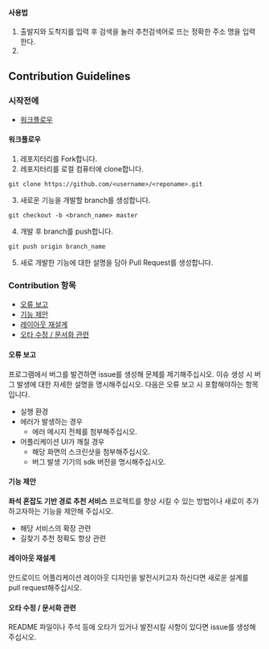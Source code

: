 #### 사용법
1. 출발지와 도착지를 입력 후 검색을 눌러 추천검색어로 뜨는 정확한 주소 명을 입력한다.
2.

## Contribution Guidelines
### 시작전에
* [워크플로우](#워크플로)

#### 워크플로우

1. 레포지터리를 Fork합니다.
2. 레포지터리를 로컬 컴퓨터에 clone합니다.
```
git clone https://github.com/<username>/<reponame>.git
```
3. 새로운 기능을 개발할 branch를 생성합니다.
```
git checkout -b <branch_name> master
```
4. 개발 후 branch를 push합니다.
```
git push origin branch_name
```
5. 새로 개발한 기능에 대한 설명을 담아 Pull Request를 생성합니다.

### Contribution 항목
* [오류 보고](#오류-보고)
* [기능 제안](#기능-제안)
* [레이아웃 재설계](#레이아웃)
* [오타 수정 / 문서화 관련](#오타-수정)


#### 오류 보고
프로그램에서 버그를 발견하면 issue를 생성해 문제를 제기해주십시오. 이슈 생성 시 버그 발생에 대한 자세한 설명을 명시해주십시오. 다음은 오류 보고 시 포함해야하는 항목입니다.
* 실행 환경
* 에러가 발생하는 경우
  * 에러 메시지 전체를 첨부해주십시오.
* 어플리케이션 UI가 깨질 경우
  * 해당 화면의 스크린샷을 첨부해주십시오.
  * 버그 발생 기기의 sdk 버전을 명시해주십시오.


#### 기능 제안
**좌석 혼잡도 기반 경로 추천 서비스** 프로젝트를 향상 시킬 수 있는 방법이나 새로이 추가하고자하는 기능을 제안해 주십시오.

* 해당 서비스의 확장 관련
* 길찾기 추천 정확도 향상 관련

#### 레이아웃 재설계
안드로이드 어플리케이션 레이아웃 디자인을 발전시키고자 하신다면 새로운 설계를 pull request해주십시오.

#### 오타 수정 / 문서화 관련
README 파일이나 주석 등에 오타가 있거나 발전시킬 사항이 있다면 issue를 생성해주십시오.
